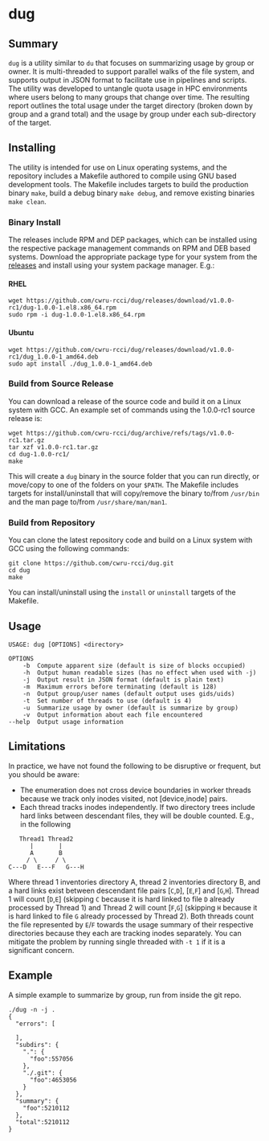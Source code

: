 # dug

## Summary
`dug` is a utility similar to `du` that focuses on summarizing usage by group or owner. It is multi-threaded to support parallel walks of the file system, and supports output in JSON format to facilitate use in pipelines and scripts. The utility was developed to untangle quota usage in HPC environments where users belong to many groups that change over time. The resulting report outlines the total usage under the target directory (broken down by group and a grand total) and the usage by group under each sub-directory of the target.

## Installing
The utility is intended for use on Linux operating systems, and the repository includes a Makefile authored to compile using GNU based development tools.
The Makefile includes targets to build the production binary `make`, build a debug binary `make debug`, and remove existing binaries `make clean`.

### Binary Install
The releases include RPM and DEP packages, which can be installed using the respective package management commands on RPM and DEB based systems.
Download the appropriate package type for your system from the [releases](https://github.com/cwru-rcci/dug/releases) and install using your system package manager. E.g.:

#### RHEL
```
wget https://github.com/cwru-rcci/dug/releases/download/v1.0.0-rc1/dug-1.0.0-1.el8.x86_64.rpm
sudo rpm -i dug-1.0.0-1.el8.x86_64.rpm
```

#### Ubuntu
```
wget https://github.com/cwru-rcci/dug/releases/download/v1.0.0-rc1/dug_1.0.0-1_amd64.deb
sudo apt install ./dug_1.0.0-1_amd64.deb
```

### Build from Source Release
You can download a release of the source code and build it on a Linux system with GCC. An example set of commands using the 1.0.0-rc1 source release is:
```
wget https://github.com/cwru-rcci/dug/archive/refs/tags/v1.0.0-rc1.tar.gz
tar xzf v1.0.0-rc1.tar.gz 
cd dug-1.0.0-rc1/
make 
```
This will create a `dug` binary in the source folder that you can run directly, or move/copy to one of the folders on your `$PATH`. The Makefile
includes targets for install/uninstall that will copy/remove the binary to/from `/usr/bin` and the man page to/from `/usr/share/man/man1`.

### Build from Repository
You can clone the latest repository code and build on a Linux system with GCC using the following commands:
```
git clone https://github.com/cwru-rcci/dug.git
cd dug
make 
```
You can install/uninstall using the `install` or `uninstall` targets of the Makefile.


## Usage
```
USAGE: dug [OPTIONS] <directory>

OPTIONS
    -b  Compute apparent size (default is size of blocks occupied)
    -h  Output human readable sizes (has no effect when used with -j)
    -j  Output result in JSON format (default is plain text)
    -m  Maximum errors before terminating (default is 128)
    -n  Output group/user names (default output uses gids/uids)
    -t  Set number of threads to use (default is 4)
    -u  Summarize usage by owner (default is summarize by group)
    -v  Output information about each file encountered
--help  Output usage information
```

## Limitations
In practice, we have not found the following to be disruptive or frequent, but you should be aware:

* The enumeration does not cross device boundaries in worker threads because we track only inodes visited, not [device,inode] pairs.
* Each thread tracks inodes independently. If two directory trees include hard links between descendant files, they will be double counted. E.g., in the following

```
   Thread1 Thread2
      |       |
      A       B
     / \     / \
C---D   E---F   G---H
```
Where thread 1 inventories directory A, thread 2 inventories directory B, and a hard links exist between descendant file pairs [`C`,`D`], [`E`,`F`] and [`G`,`H`]. 
Thread 1 will count [`D`,`E`] (skipping `C` because it is hard linked to file `D` already processed by Thread 1) and 
Thread 2 will count [`F`,`G`] (skipping `H` because it is hard linked to file `G` already processed by Thread 2). 
Both threads count the file represented by `E`/`F` towards the usage summary of their respective directories because they each are tracking inodes separately. 
You can mitigate the problem by running single threaded with `-t 1` if it is a significant concern.


## Example
A simple example to summarize by group, run from inside the git repo.

```
./dug -n -j .
{
  "errors": [

  ],
  "subdirs": {
    ".": {
      "foo":557056
    },
    "./.git": {
      "foo":4653056
    }
  },
  "summary": {
    "foo":5210112
  },
  "total":5210112
}
```
